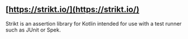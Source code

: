 ## [https://strikt.io/](https://strikt.io/)

Strikt is an assertion library for Kotlin intended for use with a test runner such as JUnit or Spek.